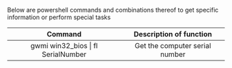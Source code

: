 Below are powershell commands and combinations thereof to get specific information or perform special tasks

| Command | Description of function |
| :----: | :----: |
| gwmi win32_bios \| fl SerialNumber | Get the computer serial number | 